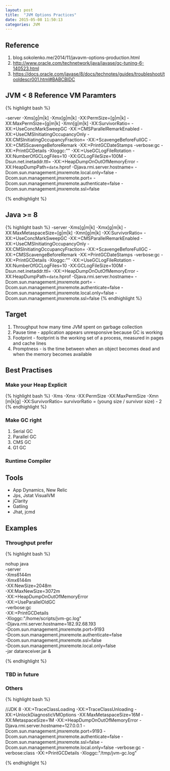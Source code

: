 ```yaml
---
layout: post
title:  "JVM Options Practices"
date: 2015-05-08 11:50:13
categories: JVM
---
```


## Reference

1. blog.sokolenko.me/2014/11/javavm-options-production.html
2. http://www.oracle.com/technetwork/java/javase/gc-tuning-6-140523.html
3. https://docs.oracle.com/javase/8/docs/technotes/guides/troubleshoot/tooldescr001.html#BABCBIDC

## JVM < 8 Reference VM Paramters
{% highlight bash %}

-server
    -Xms<heap size>[g|m|k] -Xmx<heap size>[g|m|k]
    -XX:PermSize=<perm gen size>[g|m|k] -XX:MaxPermSize=<perm gen size>[g|m|k]
    -Xmn<young size>[g|m|k]
    -XX:SurvivorRatio=<ratio>
    -XX:+UseConcMarkSweepGC -XX:+CMSParallelRemarkEnabled
    -XX:+UseCMSInitiatingOccupancyOnly -XX:CMSInitiatingOccupancyFraction=<percent>
    -XX:+ScavengeBeforeFullGC -XX:+CMSScavengeBeforeRemark
    -XX:+PrintGCDateStamps -verbose:gc -XX:+PrintGCDetails -Xloggc:"<path to log>"
    -XX:+UseGCLogFileRotation -XX:NumberOfGCLogFiles=10 -XX:GCLogFileSize=100M
    -Dsun.net.inetaddr.ttl=<TTL in seconds>
    -XX:+HeapDumpOnOutOfMemoryError -XX:HeapDumpPath=<path to dump>`date`.hprof
    -Djava.rmi.server.hostname=<external IP>
    -Dcom.sun.management.jmxremote.local.only=false
    -Dcom.sun.management.jmxremote.port=<port> 
    -Dcom.sun.management.jmxremote.authenticate=false 
    -Dcom.sun.management.jmxremote.ssl=false

{% endhighlight %}

## Java >= 8

{% highlight bash %}
-server
    -Xms<heap size>[g|m|k] -Xmx<heap size>[g|m|k]
    -XX:MaxMetaspaceSize=<metaspace size>[g|m|k]
    -Xmn<young size>[g|m|k]
    -XX:SurvivorRatio=<ratio>
    -XX:+UseConcMarkSweepGC -XX:+CMSParallelRemarkEnabled
    -XX:+UseCMSInitiatingOccupancyOnly -XX:CMSInitiatingOccupancyFraction=<percent>
    -XX:+ScavengeBeforeFullGC -XX:+CMSScavengeBeforeRemark
    -XX:+PrintGCDateStamps -verbose:gc -XX:+PrintGCDetails -Xloggc:"<path to log>"
    -XX:+UseGCLogFileRotation -XX:NumberOfGCLogFiles=10 -XX:GCLogFileSize=100M
    -Dsun.net.inetaddr.ttl=<TTL in seconds>
    -XX:+HeapDumpOnOutOfMemoryError -XX:HeapDumpPath=<path to dump>`date`.hprof
    -Djava.rmi.server.hostname=<external IP>
    -Dcom.sun.management.jmxremote.port=<port> 
    -Dcom.sun.management.jmxremote.authenticate=false 
    -Dcom.sun.management.jmxremote.local.only=false
    -Dcom.sun.management.jmxremote.ssl=false
{% endhighlight %}

## Target

1. Throughput how many time JVM spent on garbage collection
2. Pause time - application appears unresponsive because GC is working
3. Footprint - footprint is the working set of a process, measured in pages and cache lines
4. Promptness - is the time between when an object becomes dead and when the memory becomes available

## Best Practises

### Make your Heap Explicit

{% highlight bash %}
    -Xms <heap size> -Xmx <heap size>
    -XX:PermSize -XX:MaxPermSize
    -Xmn <young size>[m|k|g]
    -XX:SurvivorRatio=<ratio>
    survivorRatio = (young size / survivor size) - 2
{% endhighlight %}

### Make GC right

1. Serial GC
2. Parallel GC
3. CMS GC
4. G1 GC

### Runtime Compiler

## Tools

- App Dynamics, New Relic
- Jps, Jstat VisualVM
- jClarity
- Gatling
- Jhat, jcmd

## Examples

### Throughput prefer

{% highlight bash %}

nohup java \
-server \
-Xms6144m \
-Xmx6144m \
-XX:NewSize=2048m \
-XX:MaxNewSize=3072m \
-XX:+HeapDumpOnOutOfMemoryError \
-XX:+UseParallelOldGC \
-verbose:gc \
-XX:+PrintGCDetails \
-Xloggc:"/home/scripts/jvm-gc.log" \
-Djava.rmi.server.hostname=182.92.68.193 \
-Dcom.sun.management.jmxremote.port=9193 \
-Dcom.sun.management.jmxremote.authenticate=false \
-Dcom.sun.management.jmxremote.ssl=false \
-Dcom.sun.management.jmxremote.local.only=false \
-jar datareceiver.jar &

{% endhighlight %}

### TBD in future

### Others
{% highlight bash %}

//JDK 8
-XX:+TraceClassLoading
-XX:+TraceClassUnloading
-XX:+UnlockDiagnosticVMOptions
-XX:MaxMetaspaceSize=16M
-XX:MetaspaceSize=1M
-XX:+HeapDumpOnOutOfMemoryError
-Djava.rmi.server.hostname=127.0.0.1
-Dcom.sun.management.jmxremote.port=9193
-Dcom.sun.management.jmxremote.authenticate=false
-Dcom.sun.management.jmxremote.ssl=false
-Dcom.sun.management.jmxremote.local.only=false
-verbose:gc
-verbose:class
-XX:+PrintGCDetails
-Xloggc:"/tmp/jvm-gc.log"

{% endhighlight %}




  


